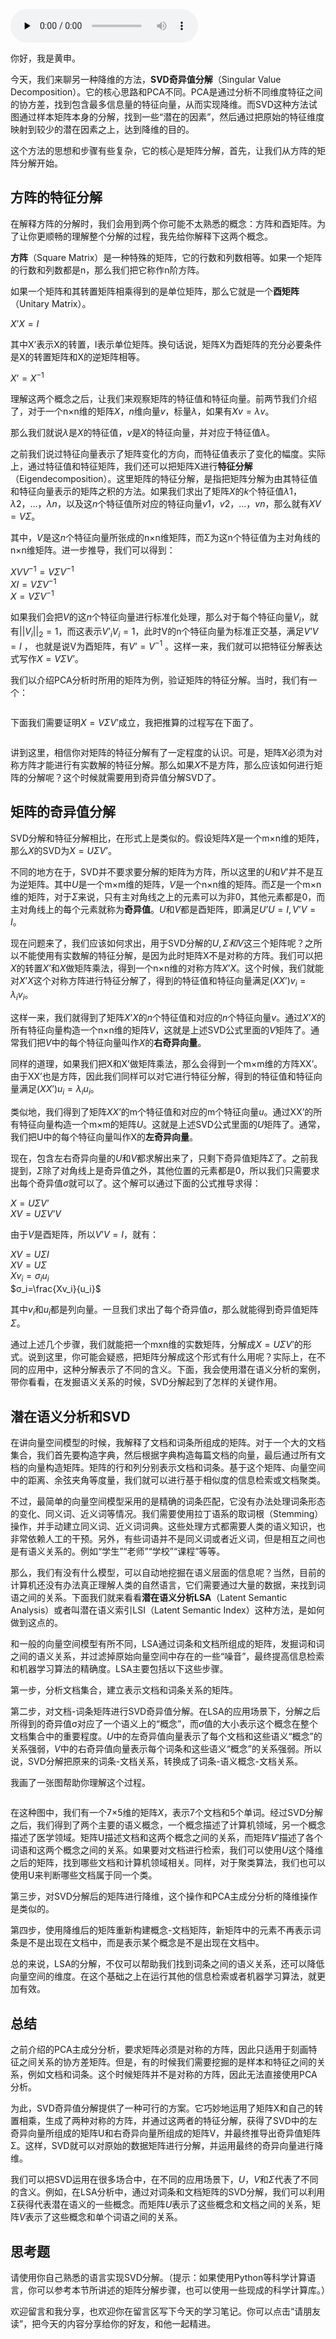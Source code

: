<audio id="audio" title="44 | 奇异值分解：如何挖掘潜在的语义关系？" controls="" preload="none"><source id="mp3" src="https://static001.geekbang.org/resource/audio/50/ad/50bf4ea68429ec8f9a0d498a9c1c80ad.mp3"></audio>

你好，我是黄申。

今天，我们来聊另一种降维的方法，**SVD奇异值分解**（Singular Value Decomposition）。它的核心思路和PCA不同。PCA是通过分析不同维度特征之间的协方差，找到包含最多信息量的特征向量，从而实现降维。而SVD这种方法试图通过样本矩阵本身的分解，找到一些“潜在的因素”，然后通过把原始的特征维度映射到较少的潜在因素之上，达到降维的目的。

这个方法的思想和步骤有些复杂，它的核心是矩阵分解，首先，让我们从方阵的矩阵分解开始。

## 方阵的特征分解

在解释方阵的分解时，我们会用到两个你可能不太熟悉的概念：方阵和酉矩阵。为了让你更顺畅的理解整个分解的过程，我先给你解释下这两个概念。

**方阵**（Square Matrix）是一种特殊的矩阵，它的行数和列数相等。如果一个矩阵的行数和列数都是n，那么我们把它称作n阶方阵。

如果一个矩阵和其转置矩阵相乘得到的是单位矩阵，那么它就是一个**酉矩阵**（Unitary Matrix）。

$X’X=I$

其中X’表示X的转置，I表示单位矩阵。换句话说，矩阵X为酉矩阵的充分必要条件是X的转置矩阵和X的逆矩阵相等。

$X’=X^{-1}$

理解这两个概念之后，让我们来观察矩阵的特征值和特征向量。前两节我们介绍了，对于一个n×n维的矩阵$X$，$n$维向量$v$，标量$λ$，如果有$Xv=λv$。

那么我们就说$λ$是$X$的特征值，$v$是$X$的特征向量，并对应于特征值$λ$。

之前我们说过特征向量表示了矩阵变化的方向，而特征值表示了变化的幅度。实际上，通过特征值和特征矩阵，我们还可以把矩阵X进行**特征分解**（Eigendecomposition）。这里矩阵的特征分解，是指把矩阵分解为由其特征值和特征向量表示的矩阵之积的方法。如果我们求出了矩阵$X$的$k$个特征值$λ1，λ2，…，λn$，以及这$n$个特征值所对应的特征向量$v1，v2，…，vn$，那么就有$XV=VΣ$。

其中，$V$是这$n$个特征向量所张成的n×n维矩阵，而Σ为这n个特征值为主对角线的n×n维矩阵。进一步推导，我们可以得到：

$XVV^{-1}=VΣV^{-1}$<br>
$XI=VΣV^{-1}$<br>
$X=VΣV^{-1}$

如果我们会把$V$的这$n$个特征向量进行标准化处理，那么对于每个特征向量$V_i$，就有$||V_i||_2=1$，而这表示$V’_iV_i=1$，此时V的n个特征向量为标准正交基，满足$V’V=I$ ， 也就是说V为酉矩阵，有$V’=V^{-1}$ 。这样一来，我们就可以把特征分解表达式写作$X=VΣV’$。

我们以介绍PCA分析时所用的矩阵为例，验证矩阵的特征分解。当时，我们有一个：

<img src="https://static001.geekbang.org/resource/image/33/0e/3384840ca067f7d9564de1ff74130e0e.png" alt="">

下面我们需要证明$X=VΣV’$成立，我把推算的过程写在下面了。

<img src="https://static001.geekbang.org/resource/image/83/14/83a16135267b7c38c26fccc0d8a41314.png" alt="">

讲到这里，相信你对矩阵的特征分解有了一定程度的认识。可是，矩阵$X$必须为对称方阵才能进行有实数解的特征分解。那么如果$X$不是方阵，那么应该如何进行矩阵的分解呢？这个时候就需要用到奇异值分解SVD了。

## 矩阵的奇异值分解

SVD分解和特征分解相比，在形式上是类似的。假设矩阵$X$是一个m×n维的矩阵，那么$X$的SVD为$X=UΣV’$。

不同的地方在于，SVD并不要求要分解的矩阵为方阵，所以这里的$U$和$V’$并不是互为逆矩阵。其中$U$是一个m×m维的矩阵，$V$是一个n×n维的矩阵。而$Σ$是一个m×n维的矩阵，对于$Σ$来说，只有主对角线之上的元素可以为非$0$，其他元素都是$0$，而主对角线上的每个元素就称为**奇异值**。$U$和$V$都是酉矩阵，即满足$U’U=I,V’V=I$。

现在问题来了，我们应该如何求出，用于SVD分解的$U,Σ和V$这三个矩阵呢？之所以不能使用有实数解的特征分解，是因为此时矩阵X不是对称的方阵。我们可以把$X$的转置$X’$和$X$做矩阵乘法，得到一个n×n维的对称方阵$X’X$。这个时候，我们就能对$X’X$这个对称方阵进行特征分解了，得到的特征值和特征向量满足$(XX’)v_i=λ_iv_i$。

这样一来，我们就得到了矩阵$X’X$的$n$个特征值和对应的$n$个特征向量$v$。通过$X’X$的所有特征向量构造一个n×n维的矩阵$V$，这就是上述SVD公式里面的$V$矩阵了。通常我们把$V$中的每个特征向量叫作$X$的**右奇异向量**。

同样的道理，如果我们把X和X’做矩阵乘法，那么会得到一个m×m维的方阵XX’。由于XX’也是方阵，因此我们同样可以对它进行特征分解，得到的特征值和特征向量满足$(XX’)u_i=λ_iu_i$。

类似地，我们得到了矩阵$XX’$的m个特征值和对应的m个特征向量$u$。通过XX’的所有特征向量构造一个m×m的矩阵$U$。这就是上述SVD公式里面的$U$矩阵了。通常，我们把U中的每个特征向量叫作X的**左奇异向量**。

现在，包含左右奇异向量的$U$和$V$都求解出来了，只剩下奇异值矩阵$Σ$了。之前我提到，$Σ$除了对角线上是奇异值之外，其他位置的元素都是$0$，所以我们只需要求出每个奇异值$σ$就可以了。这个解可以通过下面的公式推导求得：

$X=UΣV’$<br>
$XV=UΣV’V$

由于$V$是酉矩阵，所以$V’V=I$，就有：

$XV=UΣI$<br>
$XV=UΣ$<br>
$Xv_i=σ_iu_i$<br>
$σ_i=\frac{Xv_i}{u_i}$

其中$v_i$和$u_i$都是列向量。一旦我们求出了每个奇异值$σ$，那么就能得到奇异值矩阵$Σ$。

通过上述几个步骤，我们就能把一个mxn维的实数矩阵，分解成$X=UΣV’$的形式。说到这里，你可能会疑惑，把矩阵分解成这个形式有什么用呢？实际上，在不同的应用中，这种分解表示了不同的含义。下面，我会使用潜在语义分析的案例，带你看看，在发掘语义关系的时候，SVD分解起到了怎样的关键作用。

## 潜在语义分析和SVD

在讲向量空间模型的时候，我解释了文档和词条所组成的矩阵。对于一个大的文档集合，我们首先要构造字典，然后根据字典构造每篇文档的向量，最后通过所有文档的向量构造矩阵。矩阵的行和列分别表示文档和词条。基于这个矩阵、向量空间中的距离、余弦夹角等度量，我们就可以进行基于相似度的信息检索或文档聚类。

不过，最简单的向量空间模型采用的是精确的词条匹配，它没有办法处理词条形态的变化、同义词、近义词等情况。我们需要使用拉丁语系的取词根（Stemming）操作，并手动建立同义词、近义词词典。这些处理方式都需要人类的语义知识，也非常依赖人工的干预。另外，有些词语并不是同义词或者近义词，但是相互之间也是有语义关系的。例如“学生”“老师”“学校”“课程”等等。

那么，我们有没有什么模型，可以自动地挖掘在语义层面的信息呢？当然，目前的计算机还没有办法真正理解人类的自然语言，它们需要通过大量的数据，来找到词语之间的关系。下面我们就来看看**潜在语义分析LSA**（Latent Semantic Analysis）或者叫潜在语义索引LSI（Latent Semantic Index）这种方法，是如何做到这点的。

和一般的向量空间模型有所不同，LSA通过词条和文档所组成的矩阵，发掘词和词之间的语义关系，并过滤掉原始向量空间中存在的一些“噪音”，最终提高信息检索和机器学习算法的精确度。LSA主要包括以下这些步骤。

第一步，分析文档集合，建立表示文档和词条关系的矩阵。

第二步，对文档-词条矩阵进行SVD奇异值分解。在LSA的应用场景下，分解之后所得到的奇异值σ对应了一个语义上的“概念”，而$σ$值的大小表示这个概念在整个文档集合中的重要程度。$U$中的左奇异值向量表示了每个文档和这些语义“概念”的关系强弱，$V$中的右奇异值向量表示每个词条和这些语义“概念”的关系强弱。所以说，SVD分解把原来的词条-文档关系，转换成了词条-语义概念-文档关系。

我画了一张图帮助你理解这个过程。

<img src="https://static001.geekbang.org/resource/image/95/c1/95c4ef346ab87eafcfa6e7236dc0cdc1.png" alt="">

在这种图中，我们有一个7×5维的矩阵$X$，表示7个文档和5个单词。经过SVD分解之后，我们得到了两个主要的语义概念，一个概念描述了计算机领域，另一个概念描述了医学领域。矩阵U描述文档和这两个概念之间的关系，而矩阵$V’$描述了各个词语和这两个概念之间的关系。如果要对文档进行检索，我们可以使用$U$这个降维之后的矩阵，找到哪些文档和计算机领域相关。同样，对于聚类算法，我们也可以使用U来判断哪些文档属于同一个类。

第三步，对SVD分解后的矩阵进行降维，这个操作和PCA主成分分析的降维操作是类似的。

第四步，使用降维后的矩阵重新构建概念-文档矩阵，新矩阵中的元素不再表示词条是不是出现在文档中，而是表示某个概念是不是出现在文档中。

总的来说，LSA的分解，不仅可以帮助我们找到词条之间的语义关系，还可以降低向量空间的维度。在这个基础之上在运行其他的信息检索或者机器学习算法，就更加有效。

## 总结

之前介绍的PCA主成分分析，要求矩阵必须是对称的方阵，因此只适用于刻画特征之间关系的协方差矩阵。但是，有的时候我们需要挖掘的是样本和特征之间的关系，例如文档和词条。这个时候矩阵并不是对称的方阵，因此无法直接使用PCA分析。

为此，SVD奇异值分解提供了一种可行的方案。它巧妙地运用了矩阵X和自己的转置相乘，生成了两种对称的方阵，并通过这两者的特征分解，获得了SVD中的左奇异向量所组成的矩阵U和右奇异向量所组成的矩阵V，并最终推导出奇异值矩阵Σ。这样，SVD就可以对原始的数据矩阵进行分解，并运用最终的奇异向量进行降维。

我们可以把SVD运用在很多场合中，在不同的应用场景下，$U，V$和$Σ$代表了不同的含义。例如，在LSA分析中，通过对词条和文档矩阵的SVD分解，我们可以利用Σ获得代表潜在语义的一些概念。而矩阵$U$表示了这些概念和文档之间的关系，矩阵$V$表示了这些概念和单个词语之间的关系。

## 思考题

请使用你自己熟悉的语言实现SVD分解。（提示：如果使用Python等科学计算语言，你可以参考本节所讲述的矩阵分解步骤，也可以使用一些现成的科学计算库。）

欢迎留言和我分享，也欢迎你在留言区写下今天的学习笔记。你可以点击“请朋友读”，把今天的内容分享给你的好友，和他一起精进。
